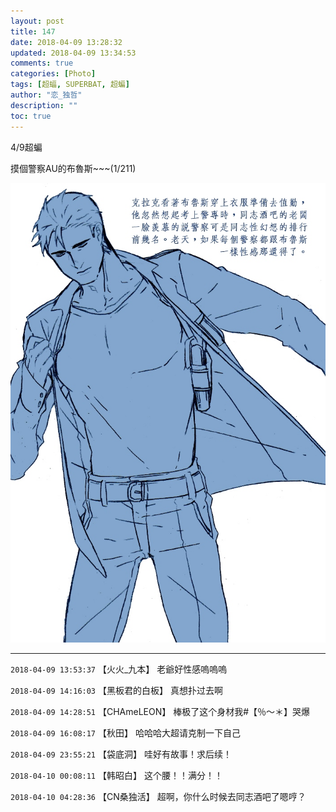 ```yaml
---
layout: post
title: 147
date: 2018-04-09 13:28:32
updated: 2018-04-09 13:34:53
comments: true
categories: [Photo]
tags: [超蝠, SUPERBAT, 超蝙]
author: "恋_独哲"
description: ""
toc: true
---
```


<p>4/9超蝙</p> 
<p>摸個警察AU的布魯斯~~~(1/211)<br /></p>

![](https://raw.githubusercontent.com/alicewish/maple50821/master/img_YW5MWVN1NEpoZFVPTHJxRjBmQTZxNnJiVHVtUGh2ZGxwVEdYd3FkeCtYUHJFcHh6U2U1cVpRPT0.jpg)

---

`2018-04-09 13:53:37` 【火火\_九本】 老爺好性感嗚嗚嗚

`2018-04-09 14:16:03` 【黑板君的白板】 真想扑过去啊

`2018-04-09 14:28:51` 【CHAmeLEON】 棒极了这个身材我#【％～＊】哭爆

`2018-04-09 16:08:17` 【秋田】 哈哈哈大超请克制一下自己

`2018-04-09 23:55:21` 【袋底洞】 哇好有故事！求后续！

`2018-04-10 00:08:11` 【韩昭白】 这个腰！！满分！！

`2018-04-10 04:28:36` 【CN桑独活】 超啊，你什么时候去同志酒吧了嗯哼？
